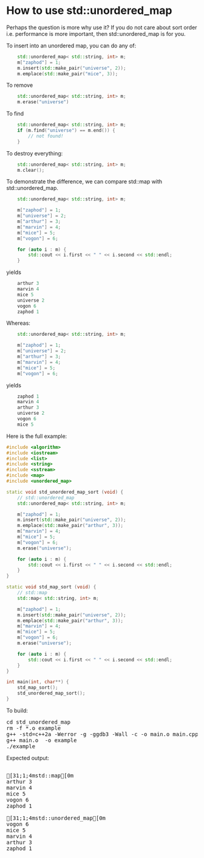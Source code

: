 How to use std::unordered_map
=============================

Perhaps the question is more why use it? If you do not care about sort
order i.e. performance is more important, then std::unordered_map is
for you.

To insert into an unordered map, you can do any of:
```C++
    std::unordered_map< std::string, int> m;
    m["zaphod"] = 1;
    m.insert(std::make_pair("universe", 2));
    m.emplace(std::make_pair("mice", 3));
```
To remove
```C++
    std::unordered_map< std::string, int> m;
    m.erase("universe")
```
To find
```C++
    std::unordered_map< std::string, int> m;
    if (m.find("universe") == m.end()) {
        // not found!
    }
```
To destroy everything:
```C++
    std::unordered_map< std::string, int> m;
    m.clear();
```
To demonstrate the difference, we can compare std::map with
std::unordered_map.
```C++
    std::unordered_map< std::string, int> m;

    m["zaphod"] = 1;
    m["universe"] = 2;
    m["arthur"] = 3;
    m["marvin"] = 4;
    m["mice"] = 5;
    m["vogon"] = 6;

    for (auto i : m) {
        std::cout << i.first << " " << i.second << std::endl;
    }
```
yields
```C++
    arthur 3
    marvin 4
    mice 5
    universe 2
    vogon 6
    zaphod 1
```
Whereas:
```C++
    std::unordered_map< std::string, int> m;

    m["zaphod"] = 1;
    m["universe"] = 2;
    m["arthur"] = 3;
    m["marvin"] = 4;
    m["mice"] = 5;
    m["vogon"] = 6;
```
yields
```C++
    zaphod 1
    marvin 4
    arthur 3
    universe 2
    vogon 6
    mice 5
```
Here is the full example:
```C++
#include <algorithm>
#include <iostream>
#include <list>
#include <string>
#include <sstream>
#include <map>
#include <unordered_map>

static void std_unordered_map_sort (void) {
    // std::unordered_map
    std::unordered_map< std::string, int> m;

    m["zaphod"] = 1;
    m.insert(std::make_pair("universe", 2));
    m.emplace(std::make_pair("arthur", 3));
    m["marvin"] = 4;
    m["mice"] = 5;
    m["vogon"] = 6;
    m.erase("universe");

    for (auto i : m) {
        std::cout << i.first << " " << i.second << std::endl;
    }
}

static void std_map_sort (void) {
    // std::map
    std::map< std::string, int> m;

    m["zaphod"] = 1;
    m.insert(std::make_pair("universe", 2));
    m.emplace(std::make_pair("arthur", 3));
    m["marvin"] = 4;
    m["mice"] = 5;
    m["vogon"] = 6;
    m.erase("universe");

    for (auto i : m) {
        std::cout << i.first << " " << i.second << std::endl;
    }
}

int main(int, char**) {
    std_map_sort();
    std_unordered_map_sort();
}
```
To build:
<pre>
cd std_unordered_map
rm -f *.o example
g++ -std=c++2a -Werror -g -ggdb3 -Wall -c -o main.o main.cpp
g++ main.o  -o example
./example
</pre>
Expected output:
<pre>

[31;1;4mstd::map[0m
arthur 3
marvin 4
mice 5
vogon 6
zaphod 1

[31;1;4mstd::unordered_map[0m
vogon 6
mice 5
marvin 4
arthur 3
zaphod 1
</pre>
